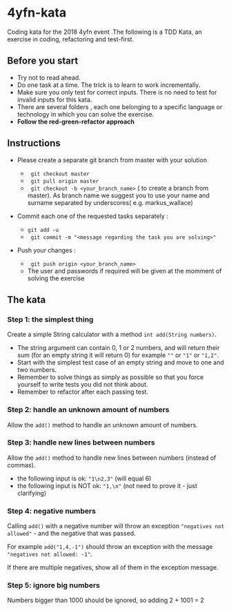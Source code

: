 # 4yfn-kata
Coding kata for the 2018 4yfn event .The following is a TDD Kata, an exercise in coding, refactoring and test-first.

## Before you start
* Try not to read ahead.
* Do one task at a time. The trick is to learn to work incrementally.
* Make sure you only test for correct inputs. There is no need to test for invalid inputs for this kata.
* There are several folders , each one belonging to a specific language or technology in which you can solve the exercise. 
* **Follow the red-green-refactor approach**


## Instructions


* Please create a separate git branch from master with your solution
	* ``` git checkout master```  
	* ``` git pull origin master```
	* ``` git checkout -b <your_branch_name>``` ( to create a branch from master). As branch name we suggest you to use your name and surname  separated by underscores( e.g. markus_wallace)
	
* Commit each one of the requested tasks separately :
	
	* ``` git add -u ```
	* ``` git commit -m "<message regarding the task you are solving>"```

* Push your changes :	
	*  ``` git push origin <your_branch_name>```
	*  The user and passwords if required will be given at the momment of solving the exercise 	

	

## The kata

### Step 1: the simplest thing
Create a simple String calculator with a method `int add(String numbers)`.

* The string argument can contain 0, 1 or 2 numbers, and will return their sum (for an empty string it will return 0) for example `""` or `"1"` or `"1,2"`.
* Start with the simplest test case of an empty string and move to one and two numbers.
* Remember to solve things as simply as possible so that you force yourself to write tests you did not think about.
* Remember to refactor after each passing test.

### Step 2: handle an unknown amount of numbers
Allow the `add()` method to handle an unknown amount of numbers.

### Step 3: handle new lines between numbers
Allow the `add()` method to handle new lines between numbers (instead of commas).

* the following input is ok:  `"1\n2,3"` (will equal 6)
* the following input is NOT ok:  `"1,\n"` (not need to prove it - just clarifying)

### Step 4: negative numbers
Calling `add()` with a negative number will throw an exception `"negatives not allowed"` - and the negative that was passed.

For example `add("1,4,-1")` should throw an exception with the message `"negatives not allowed: -1"`.

If there are multiple negatives, show all of them in the exception message.

### Step 5: ignore big numbers
Numbers bigger than 1000 should be ignored, so adding 2 + 1001  = 2

